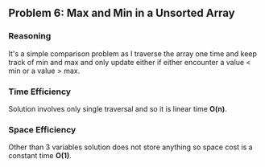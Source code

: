 ## Problem 6: Max and Min in a Unsorted Array

### Reasoning
It's a simple comparison problem as I traverse the array one time and keep track of min and max and only update either if either encounter a value < min or a value > max.

### Time Efficiency
Solution involves only single traversal and so it is linear time **O(n)**.

### Space Efficiency
Other than 3 variables solution does not store anything so space cost is a constant time **O(1)**.